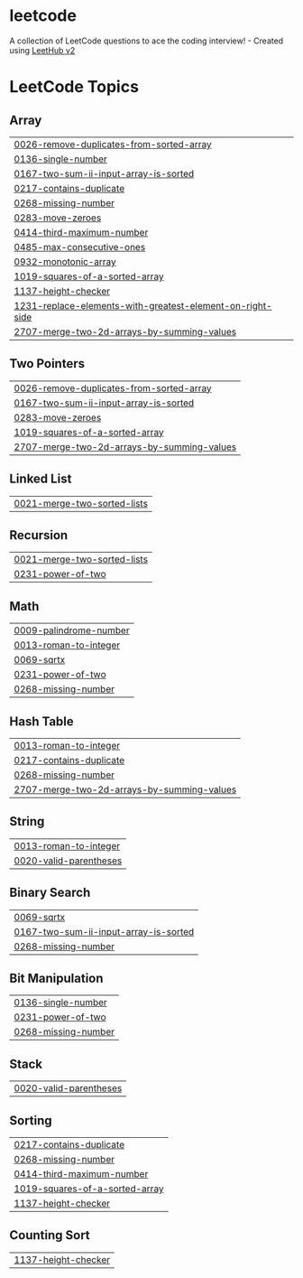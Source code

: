 # leetcode
A collection of LeetCode questions to ace the coding interview! - Created using [LeetHub v2](https://github.com/arunbhardwaj/LeetHub-2.0)

<!---LeetCode Topics Start-->
# LeetCode Topics
## Array
|  |
| ------- |
| [0026-remove-duplicates-from-sorted-array](https://github.com/Krizzz-48/leetcode/tree/master/0026-remove-duplicates-from-sorted-array) |
| [0136-single-number](https://github.com/Krizzz-48/leetcode/tree/master/0136-single-number) |
| [0167-two-sum-ii-input-array-is-sorted](https://github.com/Krizzz-48/leetcode/tree/master/0167-two-sum-ii-input-array-is-sorted) |
| [0217-contains-duplicate](https://github.com/Krizzz-48/leetcode/tree/master/0217-contains-duplicate) |
| [0268-missing-number](https://github.com/Krizzz-48/leetcode/tree/master/0268-missing-number) |
| [0283-move-zeroes](https://github.com/Krizzz-48/leetcode/tree/master/0283-move-zeroes) |
| [0414-third-maximum-number](https://github.com/Krizzz-48/leetcode/tree/master/0414-third-maximum-number) |
| [0485-max-consecutive-ones](https://github.com/Krizzz-48/leetcode/tree/master/0485-max-consecutive-ones) |
| [0932-monotonic-array](https://github.com/Krizzz-48/leetcode/tree/master/0932-monotonic-array) |
| [1019-squares-of-a-sorted-array](https://github.com/Krizzz-48/leetcode/tree/master/1019-squares-of-a-sorted-array) |
| [1137-height-checker](https://github.com/Krizzz-48/leetcode/tree/master/1137-height-checker) |
| [1231-replace-elements-with-greatest-element-on-right-side](https://github.com/Krizzz-48/leetcode/tree/master/1231-replace-elements-with-greatest-element-on-right-side) |
| [2707-merge-two-2d-arrays-by-summing-values](https://github.com/Krizzz-48/leetcode/tree/master/2707-merge-two-2d-arrays-by-summing-values) |
## Two Pointers
|  |
| ------- |
| [0026-remove-duplicates-from-sorted-array](https://github.com/Krizzz-48/leetcode/tree/master/0026-remove-duplicates-from-sorted-array) |
| [0167-two-sum-ii-input-array-is-sorted](https://github.com/Krizzz-48/leetcode/tree/master/0167-two-sum-ii-input-array-is-sorted) |
| [0283-move-zeroes](https://github.com/Krizzz-48/leetcode/tree/master/0283-move-zeroes) |
| [1019-squares-of-a-sorted-array](https://github.com/Krizzz-48/leetcode/tree/master/1019-squares-of-a-sorted-array) |
| [2707-merge-two-2d-arrays-by-summing-values](https://github.com/Krizzz-48/leetcode/tree/master/2707-merge-two-2d-arrays-by-summing-values) |
## Linked List
|  |
| ------- |
| [0021-merge-two-sorted-lists](https://github.com/Krizzz-48/leetcode/tree/master/0021-merge-two-sorted-lists) |
## Recursion
|  |
| ------- |
| [0021-merge-two-sorted-lists](https://github.com/Krizzz-48/leetcode/tree/master/0021-merge-two-sorted-lists) |
| [0231-power-of-two](https://github.com/Krizzz-48/leetcode/tree/master/0231-power-of-two) |
## Math
|  |
| ------- |
| [0009-palindrome-number](https://github.com/Krizzz-48/leetcode/tree/master/0009-palindrome-number) |
| [0013-roman-to-integer](https://github.com/Krizzz-48/leetcode/tree/master/0013-roman-to-integer) |
| [0069-sqrtx](https://github.com/Krizzz-48/leetcode/tree/master/0069-sqrtx) |
| [0231-power-of-two](https://github.com/Krizzz-48/leetcode/tree/master/0231-power-of-two) |
| [0268-missing-number](https://github.com/Krizzz-48/leetcode/tree/master/0268-missing-number) |
## Hash Table
|  |
| ------- |
| [0013-roman-to-integer](https://github.com/Krizzz-48/leetcode/tree/master/0013-roman-to-integer) |
| [0217-contains-duplicate](https://github.com/Krizzz-48/leetcode/tree/master/0217-contains-duplicate) |
| [0268-missing-number](https://github.com/Krizzz-48/leetcode/tree/master/0268-missing-number) |
| [2707-merge-two-2d-arrays-by-summing-values](https://github.com/Krizzz-48/leetcode/tree/master/2707-merge-two-2d-arrays-by-summing-values) |
## String
|  |
| ------- |
| [0013-roman-to-integer](https://github.com/Krizzz-48/leetcode/tree/master/0013-roman-to-integer) |
| [0020-valid-parentheses](https://github.com/Krizzz-48/leetcode/tree/master/0020-valid-parentheses) |
## Binary Search
|  |
| ------- |
| [0069-sqrtx](https://github.com/Krizzz-48/leetcode/tree/master/0069-sqrtx) |
| [0167-two-sum-ii-input-array-is-sorted](https://github.com/Krizzz-48/leetcode/tree/master/0167-two-sum-ii-input-array-is-sorted) |
| [0268-missing-number](https://github.com/Krizzz-48/leetcode/tree/master/0268-missing-number) |
## Bit Manipulation
|  |
| ------- |
| [0136-single-number](https://github.com/Krizzz-48/leetcode/tree/master/0136-single-number) |
| [0231-power-of-two](https://github.com/Krizzz-48/leetcode/tree/master/0231-power-of-two) |
| [0268-missing-number](https://github.com/Krizzz-48/leetcode/tree/master/0268-missing-number) |
## Stack
|  |
| ------- |
| [0020-valid-parentheses](https://github.com/Krizzz-48/leetcode/tree/master/0020-valid-parentheses) |
## Sorting
|  |
| ------- |
| [0217-contains-duplicate](https://github.com/Krizzz-48/leetcode/tree/master/0217-contains-duplicate) |
| [0268-missing-number](https://github.com/Krizzz-48/leetcode/tree/master/0268-missing-number) |
| [0414-third-maximum-number](https://github.com/Krizzz-48/leetcode/tree/master/0414-third-maximum-number) |
| [1019-squares-of-a-sorted-array](https://github.com/Krizzz-48/leetcode/tree/master/1019-squares-of-a-sorted-array) |
| [1137-height-checker](https://github.com/Krizzz-48/leetcode/tree/master/1137-height-checker) |
## Counting Sort
|  |
| ------- |
| [1137-height-checker](https://github.com/Krizzz-48/leetcode/tree/master/1137-height-checker) |
<!---LeetCode Topics End-->